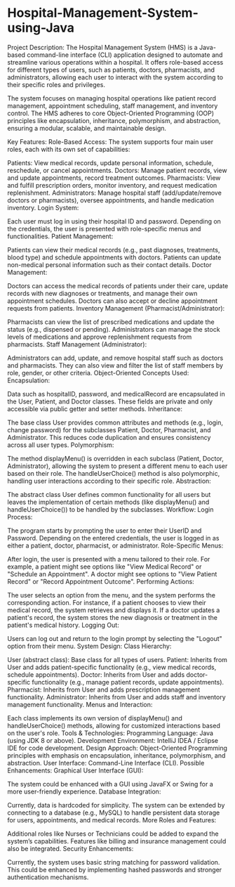 # Hospital-Management-System-using-Java
Project Description:
The Hospital Management System (HMS) is a Java-based command-line interface (CLI) application designed to automate and streamline various operations within a hospital. It offers role-based access for different types of users, such as patients, doctors, pharmacists, and administrators, allowing each user to interact with the system according to their specific roles and privileges.

The system focuses on managing hospital operations like patient record management, appointment scheduling, staff management, and inventory control. The HMS adheres to core Object-Oriented Programming (OOP) principles like encapsulation, inheritance, polymorphism, and abstraction, ensuring a modular, scalable, and maintainable design.

Key Features:
Role-Based Access: The system supports four main user roles, each with its own set of capabilities:

Patients: View medical records, update personal information, schedule, reschedule, or cancel appointments.
Doctors: Manage patient records, view and update appointments, record treatment outcomes.
Pharmacists: View and fulfill prescription orders, monitor inventory, and request medication replenishment.
Administrators: Manage hospital staff (add/update/remove doctors or pharmacists), oversee appointments, and handle medication inventory.
Login System:

Each user must log in using their hospital ID and password. Depending on the credentials, the user is presented with role-specific menus and functionalities.
Patient Management:

Patients can view their medical records (e.g., past diagnoses, treatments, blood type) and schedule appointments with doctors.
Patients can update non-medical personal information such as their contact details.
Doctor Management:

Doctors can access the medical records of patients under their care, update records with new diagnoses or treatments, and manage their own appointment schedules.
Doctors can also accept or decline appointment requests from patients.
Inventory Management (Pharmacist/Administrator):

Pharmacists can view the list of prescribed medications and update the status (e.g., dispensed or pending).
Administrators can manage the stock levels of medications and approve replenishment requests from pharmacists.
Staff Management (Administrator):

Administrators can add, update, and remove hospital staff such as doctors and pharmacists.
They can also view and filter the list of staff members by role, gender, or other criteria.
Object-Oriented Concepts Used:
Encapsulation:

Data such as hospitalID, password, and medicalRecord are encapsulated in the User, Patient, and Doctor classes. These fields are private and only accessible via public getter and setter methods.
Inheritance:

The base class User provides common attributes and methods (e.g., login, change password) for the subclasses Patient, Doctor, Pharmacist, and Administrator. This reduces code duplication and ensures consistency across all user types.
Polymorphism:

The method displayMenu() is overridden in each subclass (Patient, Doctor, Administrator), allowing the system to present a different menu to each user based on their role.
The handleUserChoice() method is also polymorphic, handling user interactions according to their specific role.
Abstraction:

The abstract class User defines common functionality for all users but leaves the implementation of certain methods (like displayMenu() and handleUserChoice()) to be handled by the subclasses.
Workflow:
Login Process:

The program starts by prompting the user to enter their UserID and Password. Depending on the entered credentials, the user is logged in as either a patient, doctor, pharmacist, or administrator.
Role-Specific Menus:

After login, the user is presented with a menu tailored to their role.
For example, a patient might see options like "View Medical Record" or "Schedule an Appointment".
A doctor might see options to "View Patient Record" or "Record Appointment Outcome".
Performing Actions:

The user selects an option from the menu, and the system performs the corresponding action.
For instance, if a patient chooses to view their medical record, the system retrieves and displays it.
If a doctor updates a patient's record, the system stores the new diagnosis or treatment in the patient's medical history.
Logging Out:

Users can log out and return to the login prompt by selecting the "Logout" option from their menu.
System Design:
Class Hierarchy:

User (abstract class): Base class for all types of users.
Patient: Inherits from User and adds patient-specific functionality (e.g., view medical records, schedule appointments).
Doctor: Inherits from User and adds doctor-specific functionality (e.g., manage patient records, update appointments).
Pharmacist: Inherits from User and adds prescription management functionality.
Administrator: Inherits from User and adds staff and inventory management functionality.
Menus and Interaction:

Each class implements its own version of displayMenu() and handleUserChoice() methods, allowing for customized interactions based on the user's role.
Tools & Technologies:
Programming Language: Java (using JDK 8 or above).
Development Environment: IntelliJ IDEA / Eclipse IDE for code development.
Design Approach: Object-Oriented Programming principles with emphasis on encapsulation, inheritance, polymorphism, and abstraction.
User Interface: Command-Line Interface (CLI).
Possible Enhancements:
Graphical User Interface (GUI):

The system could be enhanced with a GUI using JavaFX or Swing for a more user-friendly experience.
Database Integration:

Currently, data is hardcoded for simplicity. The system can be extended by connecting to a database (e.g., MySQL) to handle persistent data storage for users, appointments, and medical records.
More Roles and Features:

Additional roles like Nurses or Technicians could be added to expand the system’s capabilities.
Features like billing and insurance management could also be integrated.
Security Enhancements:

Currently, the system uses basic string matching for password validation. This could be enhanced by implementing hashed passwords and stronger authentication mechanisms.

